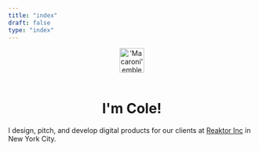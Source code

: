 ```yaml
---
title: "index"
draft: false
type: "index"
---
```


<header>
  <img src="/images/brand/Macaroni.svg" alt="'Macaroni' emblem" width="50" height="50">
</header>

<h1 style="text-align: center">I'm Cole!</h1>

I design, pitch, and develop digital products for our clients at [Reaktor Inc](https://reaktor.com) in New York City.
